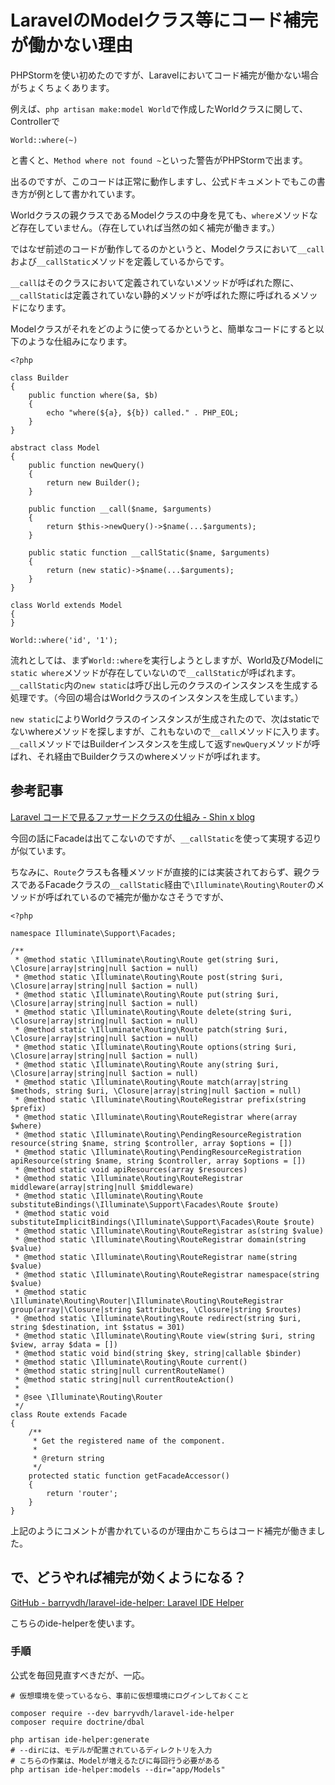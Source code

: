 # LaravelのModelクラス等にコード補完が働かない理由

PHPStormを使い初めたのですが、Laravelにおいてコード補完が働かない場合がちょくちょくあります。

例えば、`php artisan make:model World`で作成したWorldクラスに関して、Controllerで

```
World::where(~)
```

と書くと、`Method where not found ~`といった警告がPHPStormで出ます。

出るのですが、このコードは正常に動作しますし、公式ドキュメントでもこの書き方が例として書かれています。

Worldクラスの親クラスであるModelクラスの中身を見ても、`where`メソッドなど存在していません。（存在していれば当然の如く補完が働きます。）

ではなぜ前述のコードが動作してるのかというと、Modelクラスにおいて`__call`および`__callStatic`メソッドを定義しているからです。

`__call`はそのクラスにおいて定義されていないメソッドが呼ばれた際に、`__callStatic`は定義されていない静的メソッドが呼ばれた際に呼ばれるメソッドになります。

Modelクラスがそれをどのように使ってるかというと、簡単なコードにすると以下のような仕組みになります。

```
<?php

class Builder
{
    public function where($a, $b)
    {
        echo "where(${a}, ${b}) called." . PHP_EOL;
    }
}

abstract class Model
{
    public function newQuery()
    {
        return new Builder();
    }

    public function __call($name, $arguments)
    {
        return $this->newQuery()->$name(...$arguments);
    }

    public static function __callStatic($name, $arguments)
    {
        return (new static)->$name(...$arguments);
    }
}

class World extends Model
{
}

World::where('id', '1');
```

流れとしては、まず`World::where`を実行しようとしますが、World及びModelに`static where`メソッドが存在していないので`__callStatic`が呼ばれます。`__callStatic`内の`new static`は呼び出し元のクラスのインスタンスを生成する処理です。（今回の場合はWorldクラスのインスタンスを生成しています。）

`new static`によりWorldクラスのインスタンスが生成されたので、次はstaticでないwhereメソッドを探しますが、これもないので`__call`メソッドに入ります。`__call`メソッドではBuilderインスタンスを生成して返す`newQuery`メソッドが呼ばれ、それ経由でBuilderクラスのwhereメソッドが呼ばれます。

## 参考記事

[Laravel コードで見るファサードクラスの仕組み - Shin x blog](http://www.1x1.jp/blog/2014/03/laravel-facade-class.html)

今回の話にFacadeは出てこないのですが、`__callStatic`を使って実現する辺りが似ています。

ちなみに、`Route`クラスも各種メソッドが直接的には実装されておらず、親クラスであるFacadeクラスの`__callStatic`経由で`\Illuminate\Routing\Router`のメソッドが呼ばれているので補完が働かなさそうですが、

```
<?php

namespace Illuminate\Support\Facades;

/**
 * @method static \Illuminate\Routing\Route get(string $uri, \Closure|array|string|null $action = null)
 * @method static \Illuminate\Routing\Route post(string $uri, \Closure|array|string|null $action = null)
 * @method static \Illuminate\Routing\Route put(string $uri, \Closure|array|string|null $action = null)
 * @method static \Illuminate\Routing\Route delete(string $uri, \Closure|array|string|null $action = null)
 * @method static \Illuminate\Routing\Route patch(string $uri, \Closure|array|string|null $action = null)
 * @method static \Illuminate\Routing\Route options(string $uri, \Closure|array|string|null $action = null)
 * @method static \Illuminate\Routing\Route any(string $uri, \Closure|array|string|null $action = null)
 * @method static \Illuminate\Routing\Route match(array|string $methods, string $uri, \Closure|array|string|null $action = null)
 * @method static \Illuminate\Routing\RouteRegistrar prefix(string  $prefix)
 * @method static \Illuminate\Routing\RouteRegistrar where(array  $where)
 * @method static \Illuminate\Routing\PendingResourceRegistration resource(string $name, string $controller, array $options = [])
 * @method static \Illuminate\Routing\PendingResourceRegistration apiResource(string $name, string $controller, array $options = [])
 * @method static void apiResources(array $resources)
 * @method static \Illuminate\Routing\RouteRegistrar middleware(array|string|null $middleware)
 * @method static \Illuminate\Routing\Route substituteBindings(\Illuminate\Support\Facades\Route $route)
 * @method static void substituteImplicitBindings(\Illuminate\Support\Facades\Route $route)
 * @method static \Illuminate\Routing\RouteRegistrar as(string $value)
 * @method static \Illuminate\Routing\RouteRegistrar domain(string $value)
 * @method static \Illuminate\Routing\RouteRegistrar name(string $value)
 * @method static \Illuminate\Routing\RouteRegistrar namespace(string $value)
 * @method static \Illuminate\Routing\Router|\Illuminate\Routing\RouteRegistrar group(array|\Closure|string $attributes, \Closure|string $routes)
 * @method static \Illuminate\Routing\Route redirect(string $uri, string $destination, int $status = 301)
 * @method static \Illuminate\Routing\Route view(string $uri, string $view, array $data = [])
 * @method static void bind(string $key, string|callable $binder)
 * @method static \Illuminate\Routing\Route current()
 * @method static string|null currentRouteName()
 * @method static string|null currentRouteAction()
 *
 * @see \Illuminate\Routing\Router
 */
class Route extends Facade
{
    /**
     * Get the registered name of the component.
     *
     * @return string
     */
    protected static function getFacadeAccessor()
    {
        return 'router';
    }
}
```

上記のようにコメントが書かれているのが理由かこちらはコード補完が働きました。


## で、どうやれば補完が効くようになる？

[GitHub - barryvdh/laravel-ide-helper: Laravel IDE Helper](https://github.com/barryvdh/laravel-ide-helper)

こちらのide-helperを使います。

### 手順

公式を毎回見直すべきだが、一応。

```
# 仮想環境を使っているなら、事前に仮想環境にログインしておくこと

composer require --dev barryvdh/laravel-ide-helper
composer require doctrine/dbal

php artisan ide-helper:generate
# --dirには、モデルが配置されているディレクトリを入力
# こちらの作業は、Modelが増えるたびに毎回行う必要がある
php artisan ide-helper:models --dir="app/Models"
```


